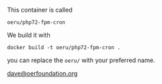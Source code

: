 This container is called

`oeru/php72-fpm-cron`

We build it with

`docker build -t oeru/php72-fpm-cron .`

you can replace the `oeru/` with your preferred name.

dave@oerfoundation.org
